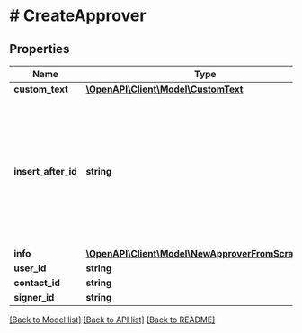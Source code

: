 # # CreateApprover

## Properties

Name | Type | Description | Notes
------------ | ------------- | ------------- | -------------
**custom_text** | [**\OpenAPI\Client\Model\CustomText**](CustomText.md) |  | [optional]
**insert_after_id** | **string** | ID of the Approver that this Approver follows in the approval sequence. They will only be asked to approve once that previous Approver has approved. Only applicable when &#x60;ordered_approvers&#x60; is enabled for the Signature Request. | [optional]
**info** | [**\OpenAPI\Client\Model\NewApproverFromScratchInfo**](NewApproverFromScratchInfo.md) |  |
**user_id** | **string** |  |
**contact_id** | **string** |  |
**signer_id** | **string** |  |

[[Back to Model list]](../../README.md#models) [[Back to API list]](../../README.md#endpoints) [[Back to README]](../../README.md)
